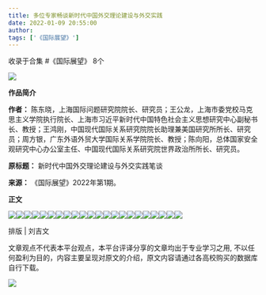 ```yaml
---
title: 多位专家畅谈新时代中国外交理论建设与外交实践
date: 2022-01-09 20:55:00
author: 
tags: ['《国际展望》']
---
```



收录于合集 #《国际展望》 8个

![](/images/308/2.gif)

  

**作品简介**  

 **作者：**
陈东晓，上海国际问题研究院院长、研究员；王公龙，上海市委党校马克思主义学院执行院长、上海市习近平新时代中国特色社会主义思想研究中心副秘书长、教授；王鸿刚，中国现代国际关系研究院院长助理兼美国研究所所长、研究员；周方银，广东外语外贸大学国际关系学院院长、教授；陈向阳，总体国家安全观研究中心办公室主任、中国现代国际关系研究院世界政治所所长、研究员。

 **原标题：** 新时代中国外交理论建设与外交实践笔谈

**来源：** 《国际展望》2022年第1期。

  

 **正文**

![](/images/308/3.jpeg)![](/images/308/4.jpeg)![](/images/308/5.jpeg)![](/images/308/6.jpeg)![](/images/308/7.jpeg)![](/images/308/8.jpeg)![](/images/308/9.jpeg)![](/images/308/10.jpeg)![](/images/308/11.jpeg)![](/images/308/12.jpeg)![](/images/308/13.jpeg)![](/images/308/14.jpeg)![](/images/308/15.jpeg)![](/images/308/16.jpeg)![](/images/308/17.jpeg)![](/images/308/18.jpeg)![](/images/308/19.jpeg)![](/images/308/20.jpeg)![](/images/308/21.jpeg)![](/images/308/22.jpeg)![](/images/308/23.jpeg)![](/images/308/24.jpeg)

  

排版 | 刘吉文

文章观点不代表本平台观点，本平台评译分享的文章均出于专业学习之用, 不以任何盈利为目的，内容主要呈现对原文的介绍，原文内容请通过各高校购买的数据库自行下载。

![](/images/308/25.gif)

